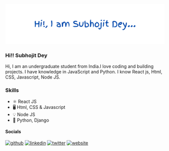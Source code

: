![](https://github.com/Subhojit-Dey1234/Subhojit-Dey1234/blob/main/Hi!%2C%20I%20am%20Subhojit%20Dey.png)

### Hi!! Subhojit Dey

Hi, I am an undergraduate student from India.I love coding and building projects. I have knowledge in JavaScript and Python. I know React js, Html, CSS, Javascript, Node JS.

### Skills
- ⚛ React JS
- 🖥 Html, CSS & Javascript
- 💡 Node JS
- 🐍 Python, Django

#### Socials
[<img src='https://cdn.jsdelivr.net/npm/simple-icons@3.0.1/icons/github.svg' alt='github' height='40'>](https://github.com/Subhojit-Dey1234)  [<img src='https://cdn.jsdelivr.net/npm/simple-icons@3.0.1/icons/linkedin.svg' alt='linkedin' height='40'>](https://www.linkedin.com/in/subhojit-dey-09/)  [<img src='https://cdn.jsdelivr.net/npm/simple-icons@3.0.1/icons/twitter.svg' alt='twitter' height='40'>](https://twitter.com/thesubhojitdey)  [<img src='https://cdn.jsdelivr.net/npm/simple-icons@3.0.1/icons/icloud.svg' alt='website' height='40'>](subhojit.co.in)  
